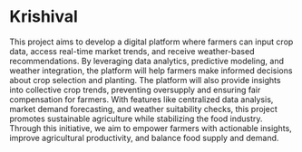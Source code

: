 
# Krishival

This project aims to develop a digital platform where farmers can input crop data, access real-time market trends, and receive weather-based recommendations. By leveraging data analytics, predictive modeling, and weather integration, the platform will help farmers make informed decisions about crop selection and planting.
The platform will also provide insights into collective crop trends, preventing oversupply and ensuring fair compensation for farmers. With features like centralized data analysis, market demand forecasting, and weather suitability checks, this project promotes sustainable agriculture while stabilizing the food industry.
Through this initiative, we aim to empower farmers with actionable insights, improve agricultural productivity, and balance food supply and demand.
